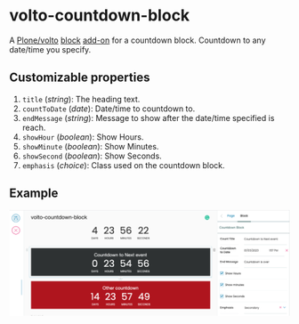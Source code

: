 # volto-countdown-block

A [Plone/volto](https://plone.org/why-plone) [block](https://6.dev-docs.plone.org/volto/blocks/index.html) [add-on](https://6.dev-docs.plone.org/volto/addons/index.html) for a countdown block.
Countdown to any date/time you specify.

## Customizable properties

1. `title` (_string_): The heading text.
1. `countToDate` (_date_): Date/time to countdown to.
1. `endMessage` (_string_): Message to show after the date/time specified is reach.
1. `showHour` (_boolean_): Show Hours.
1. `showMinute` (_boolean_): Show Minutes.
1. `showSecond` (_boolean_): Show Seconds.
1. `emphasis` (_choice_): Class used on the countdown block.

## Example

![image](./preview.png)
